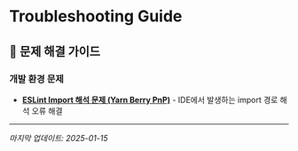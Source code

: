 # Troubleshooting Guide

## 🔧 문제 해결 가이드

### 개발 환경 문제

- [**ESLint Import 해석 문제 (Yarn Berry PnP)**](./eslint-pnp-issue.md) -
  IDE에서 발생하는 import 경로 해석 오류 해결

---

_마지막 업데이트: 2025-01-15_

